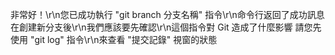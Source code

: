 非常好！\r\n您已成功執行 "git branch 分支名稱" 指令\r\n命令行返回了成功訊息
在創建新分支後\r\n我們應該要先確認\r\n這個指令對 Git 造成了什麼影響
請您先使用 "git log" 指令\r\n來查看 "提交記錄" 視窗的狀態